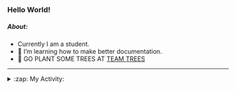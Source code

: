 ### Hello World!

##### About:
- Currently I am a student.
- 🌱 I’m learning how to make better documentation.
- 🌱 GO PLANT SOME TREES AT [TEAM TREES](https://teamtrees.org/)

---
<details>
  <summary>:zap: My Activity:</summary>
  
<!--START_SECTION:waka-->
![Code Time](http://img.shields.io/badge/Code%20Time-1%2C136%20hrs%2013%20mins-blue)

**I'm a Night 🦉** 

```text
🌞 Morning                1423 commits        ██░░░░░░░░░░░░░░░░░░░░░░░   09.26 % 
🌆 Daytime                5445 commits        █████████░░░░░░░░░░░░░░░░   35.42 % 
🌃 Evening                4414 commits        ███████░░░░░░░░░░░░░░░░░░   28.71 % 
🌙 Night                  4091 commits        ███████░░░░░░░░░░░░░░░░░░   26.61 % 
```
📅 **I'm Most Productive on Wednesday** 

```text
Monday                   2305 commits        ████░░░░░░░░░░░░░░░░░░░░░   14.99 % 
Tuesday                  2007 commits        ███░░░░░░░░░░░░░░░░░░░░░░   13.06 % 
Wednesday                3558 commits        ██████░░░░░░░░░░░░░░░░░░░   23.14 % 
Thursday                 1906 commits        ███░░░░░░░░░░░░░░░░░░░░░░   12.40 % 
Friday                   1497 commits        ██░░░░░░░░░░░░░░░░░░░░░░░   09.74 % 
Saturday                 1365 commits        ██░░░░░░░░░░░░░░░░░░░░░░░   08.88 % 
Sunday                   2735 commits        ████░░░░░░░░░░░░░░░░░░░░░   17.79 % 
```


📊 **This Week I Spent My Time On** 

```text
🔥 Editors: 
VS Code                  8 mins              █████████████████████████   100.00 % 

🐱‍💻 Projects: 
praise                   8 mins              █████████████████████████   100.00 % 
```


 Last Updated on 23/06/2023 22:07:20 UTC
<!--END_SECTION:waka-->
</details>
